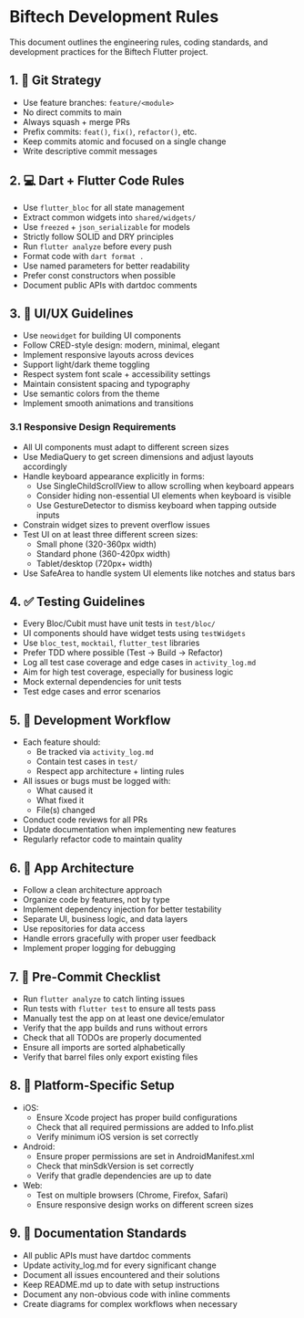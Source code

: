 # Biftech Development Rules

This document outlines the engineering rules, coding standards, and development practices for the Biftech Flutter project.

## 1. 🚀 Git Strategy
- Use feature branches: `feature/<module>`
- No direct commits to main
- Always squash + merge PRs
- Prefix commits: `feat()`, `fix()`, `refactor()`, etc.
- Keep commits atomic and focused on a single change
- Write descriptive commit messages

## 2. 💻 Dart + Flutter Code Rules
- Use `flutter_bloc` for all state management
- Extract common widgets into `shared/widgets/`
- Use `freezed` + `json_serializable` for models
- Strictly follow SOLID and DRY principles
- Run `flutter analyze` before every push
- Format code with `dart format .`
- Use named parameters for better readability
- Prefer const constructors when possible
- Document public APIs with dartdoc comments

## 3. 🎨 UI/UX Guidelines
- Use `neowidget` for building UI components
- Follow CRED-style design: modern, minimal, elegant
- Implement responsive layouts across devices
- Support light/dark theme toggling
- Respect system font scale + accessibility settings
- Maintain consistent spacing and typography
- Use semantic colors from the theme
- Implement smooth animations and transitions

### 3.1 Responsive Design Requirements
- All UI components must adapt to different screen sizes
- Use MediaQuery to get screen dimensions and adjust layouts accordingly
- Handle keyboard appearance explicitly in forms:
  - Use SingleChildScrollView to allow scrolling when keyboard appears
  - Consider hiding non-essential UI elements when keyboard is visible
  - Use GestureDetector to dismiss keyboard when tapping outside inputs
- Constrain widget sizes to prevent overflow issues
- Test UI on at least three different screen sizes:
  - Small phone (320-360px width)
  - Standard phone (360-420px width)
  - Tablet/desktop (720px+ width)
- Use SafeArea to handle system UI elements like notches and status bars

## 4. ✅ Testing Guidelines
- Every Bloc/Cubit must have unit tests in `test/bloc/`
- UI components should have widget tests using `testWidgets`
- Use `bloc_test`, `mocktail`, `flutter_test` libraries
- Prefer TDD where possible (Test → Build → Refactor)
- Log all test case coverage and edge cases in `activity_log.md`
- Aim for high test coverage, especially for business logic
- Mock external dependencies for unit tests
- Test edge cases and error scenarios

## 5. 🔄 Development Workflow
- Each feature should:
  - Be tracked via `activity_log.md`
  - Contain test cases in `test/`
  - Respect app architecture + linting rules
- All issues or bugs must be logged with:
  - What caused it
  - What fixed it
  - File(s) changed
- Conduct code reviews for all PRs
- Update documentation when implementing new features
- Regularly refactor code to maintain quality

## 6. 📱 App Architecture
- Follow a clean architecture approach
- Organize code by features, not by type
- Implement dependency injection for better testability
- Separate UI, business logic, and data layers
- Use repositories for data access
- Handle errors gracefully with proper user feedback
- Implement proper logging for debugging

## 7. 🧪 Pre-Commit Checklist
- Run `flutter analyze` to catch linting issues
- Run tests with `flutter test` to ensure all tests pass
- Manually test the app on at least one device/emulator
- Verify that the app builds and runs without errors
- Check that all TODOs are properly documented
- Ensure all imports are sorted alphabetically
- Verify that barrel files only export existing files

## 8. 🔧 Platform-Specific Setup
- iOS:
  - Ensure Xcode project has proper build configurations
  - Check that all required permissions are added to Info.plist
  - Verify minimum iOS version is set correctly
- Android:
  - Ensure proper permissions are set in AndroidManifest.xml
  - Check that minSdkVersion is set correctly
  - Verify that gradle dependencies are up to date
- Web:
  - Test on multiple browsers (Chrome, Firefox, Safari)
  - Ensure responsive design works on different screen sizes

## 9. 📝 Documentation Standards
- All public APIs must have dartdoc comments
- Update activity_log.md for every significant change
- Document all issues encountered and their solutions
- Keep README.md up to date with setup instructions
- Document any non-obvious code with inline comments
- Create diagrams for complex workflows when necessary

